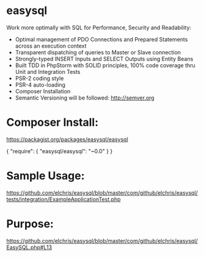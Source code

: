 easysql
=======

Work more optimally with SQL for Performance, Security and Readability:

* Optimal management of PDO Connections and Prepared Statements across an execution context
* Transparent dispatching of queries to Master or Slave connection
* Strongly-typed INSERT Inputs and SELECT Outputs using Entity Beans
* Built TDD in PhpStorm with SOLID principles, 100% code coverage thru Unit and Integration Tests
* PSR-2 coding style
* PSR-4 auto-loading
* Composer Installation
* Semantic Versioning will be followed: http://semver.org

Composer Install:
======================

https://packagist.org/packages/easysql/easysql

{
    "require": {
        "easysql/easysql": "~0.0"
    }
}

Sample Usage:
=============
https://github.com/elchris/easysql/blob/master/com/github/elchris/easysql/tests/integration/ExampleApplicationTest.php

Purpose:
========
https://github.com/elchris/easysql/blob/master/com/github/elchris/easysql/EasySQL.php#L13

